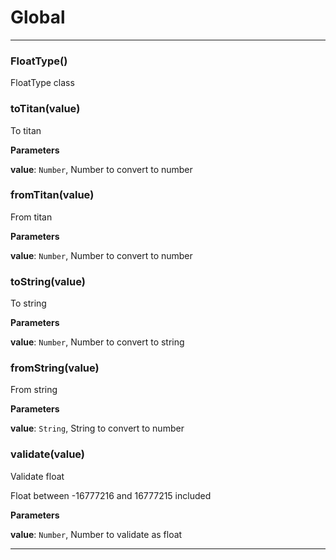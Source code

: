 # Global





* * *

### FloatType() 

FloatType class



### toTitan(value) 

To titan

**Parameters**

**value**: `Number`, Number to convert to number



### fromTitan(value) 

From titan

**Parameters**

**value**: `Number`, Number to convert to number



### toString(value) 

To string

**Parameters**

**value**: `Number`, Number to convert to string



### fromString(value) 

From string

**Parameters**

**value**: `String`, String to convert to number



### validate(value) 

Validate float

Float between -16777216 and 16777215 included

**Parameters**

**value**: `Number`, Number to validate as float




* * *










